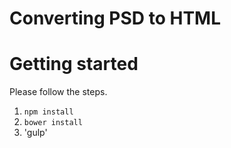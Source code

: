 # Converting PSD to HTML

# Getting started
Please follow the steps.
1. `npm install`
2. `bower install`
3. 'gulp'

